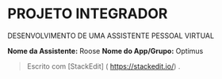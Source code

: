 
# PROJETO INTEGRADOR

DESENVOLVIMENTO DE UMA ASSISTENTE PESSOAL VIRTUAL

**Nome da Assistente:** Roose
**Nome do App/Grupo:** Optimus


> Escrito com [StackEdit] ( https://stackedit.io/) .
<!--stackedit_data:
eyJoaXN0b3J5IjpbLTkyMDIzMDY5NCwxMjI3MTQxMjg2LC00OT
g3NzM5ODksMTIzMjE4MzYwMV19
-->